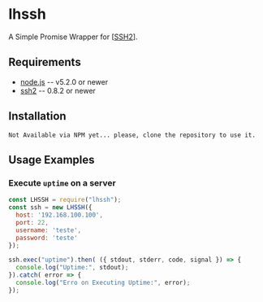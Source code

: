 # lhssh
A Simple Promise Wrapper for [[SSH2](https://github.com/mscdex/ssh2)].

## Requirements

* [node.js](http://nodejs.org/) -- v5.2.0 or newer
* [ssh2](https://www.npmjs.com/package/ssh2) -- 0.8.2 or newer

## Installation
    Not Available via NPM yet... please, clone the repository to use it.
    
## Usage Examples

### Execute `uptime` on a server
```js
const LHSSH = require("lhssh");
const ssh = new LHSSH({
  host: '192.168.100.100',
  port: 22,
  username: 'teste',
  password: 'teste'
});

ssh.exec("uptime").then( ({ stdout, stderr, code, signal }) => {
  console.log("Uptime:", stdout);
}).catch( error => {
  console.log("Erro on Executing Uptime:", error);
});